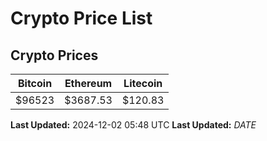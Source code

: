 # Crypto Price List

## Crypto Prices
| Bitcoin | Ethereum | Litecoin |
| ------- | -------- | -------- |
| $96523 | $3687.53 | $120.83 |
**Last Updated:** 2024-12-02 05:48 UTC
**Last Updated:** $DATE$
